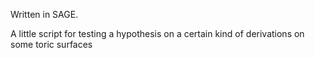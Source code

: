Written in SAGE.

A little script for testing a hypothesis on a certain kind of derivations on some toric surfaces
